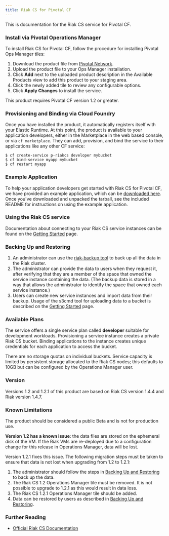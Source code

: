 ```yaml
---
title: Riak CS for Pivotal CF
---
```


This is documentation for the Riak CS service for Pivotal CF.

### Install via Pivotal Operations Manager

To install Riak CS for Pivotal CF, follow the procedure for installing Pivotal Ops Manager tiles:

1. Download the product file from [Pivotal Network](https://network.gopivotal.com/).
1. Upload the product file to your Ops Manager installation.
1. Click **Add** next to the uploaded product description in the Available Products view
   to add this product to your staging area.
1. Click the newly added tile to review any configurable options.
1. Click **Apply Changes** to install the service.

This product requires Pivotal CF version 1.2 or greater.

### Provisioning and Binding via Cloud Foundry

Once you have installed the product, it automatically registers itself with your Elastic Runtime. At this point, the product is available to your application developers, either in the Marketplace in the web based console, or via `cf marketplace`. They can add, provision, and bind the service to their applications like any other CF service:

```
$ cf create-service p-riakcs developer mybucket
$ cf bind-service myapp mybucket
$ cf restart myapp
```

### Example Application

To help your application developers get started with Riak CS for Pivotal CF, we have provided an example application, which can be [downloaded here][example-app]. Once you've downloaded and unpacked the tarball, see the included README for instructions on using the example application.

[example-app]:riakcs-example-app.tgz

### Using the Riak CS service

Documentation about connecting to your Riak CS service instances can be found on the [Getting Started](getting-started.html) page.

<a id='backing-up'></a>
### Backing Up and Restoring

1. An administrator can use the [riak-backup tool](https://github.com/cloudfoundry/cf-riak-cs-release/tree/master/scripts/riak-backup/src/riak_backup) to back up all the data in the Riak cluster.
1. The administrator can provide the data to users when they request it, after verifying that they are a member of the space that owned the service instance containing the data. (The backup data is stored in a way that allows the administrator to identify the space that owned each service instance.)
1. Users can create new service instances and import data from their backup. Usage of the s3cmd tool for uploading data to a bucket is described on the [Getting Started](getting-started.html#s3cmd) page.

### Available Plans

The service offers a single service plan called **developer** suitable for development workloads. Provisioning a service instance creates a private Riak CS bucket. Binding applications to the instance creates unique credentials for each application to access the bucket.

There are no storage quotas on individual buckets. Service capacity is limited by persistent storage allocated to the Riak CS nodes; this defaults to 10GB but can be configured by the Operations Manager user.  

### Version

Versions 1.2 and 1.2.1 of this product are based on Riak CS version 1.4.4 and Riak version 1.4.7.

### Known Limitations

The product should be considered a public Beta and is not for production use.

**Version 1.2 has a known issue**: the data files are stored on the ephemeral disk of the VM. If the Riak VMs are re-deployed due to a configuration change for this release in Operations Manager, data will be lost.

Version 1.2.1 fixes this issue. The following migration steps must be taken to ensure that data is not lost when upgrading from 1.2 to 1.2.1:

1. The administrator should follow the steps in [Backing Up and Restoring](#backing-up) to back up the data.
1. The Riak CS 1.2 Operations Manager tile must be removed. It is not possible to upgrade to 1.2.1 as this would result in data loss.
1. The Riak CS 1.2.1 Operations Manager tile should be added.
1. Data can be restored by users as described in [Backing Up and Restoring](#backing-up).


### Further Reading

* [Official Riak CS Documentation](http://basho.com/riak-cloud-storage/)
